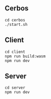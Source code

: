 ## Cerbos
```
cd cerbos
./start.sh
```

## Client
```
cd client
npm run build:wasm
npm run dev
```

## Server
```
cd server
npm run dev
```